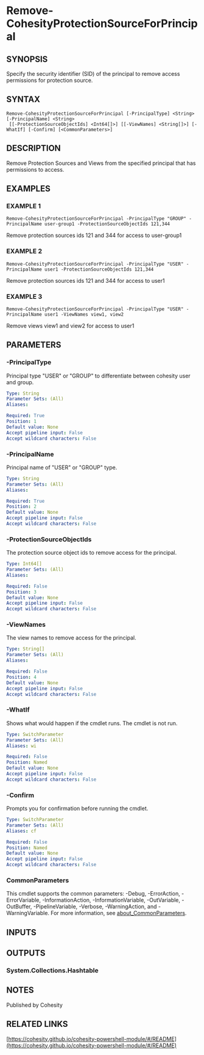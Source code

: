 # Remove-CohesityProtectionSourceForPrincipal

## SYNOPSIS
Specify the security identifier (SID) of the principal to remove access permissions for protection source.

## SYNTAX

```
Remove-CohesityProtectionSourceForPrincipal [-PrincipalType] <String> [-PrincipalName] <String>
 [[-ProtectionSourceObjectIds] <Int64[]>] [[-ViewNames] <String[]>] [-WhatIf] [-Confirm] [<CommonParameters>]
```

## DESCRIPTION
Remove Protection Sources and Views from the specified principal that has permissions to access.

## EXAMPLES

### EXAMPLE 1
```
Remove-CohesityProtectionSourceForPrincipal -PrincipalType "GROUP" -PrincipalName user-group1 -ProtectionSourceObjectIds 121,344
```

Remove protection sources ids 121 and 344 for access to user-group1

### EXAMPLE 2
```
Remove-CohesityProtectionSourceForPrincipal -PrincipalType "USER" -PrincipalName user1 -ProtectionSourceObjectIds 121,344
```

Remove protection sources ids 121 and 344 for access to user1

### EXAMPLE 3
```
Remove-CohesityProtectionSourceForPrincipal -PrincipalType "USER" -PrincipalName user1 -ViewNames view1, view2
```

Remove views view1 and view2 for access to user1

## PARAMETERS

### -PrincipalType
Principal type "USER" or "GROUP" to differentiate between cohesity user and group.

```yaml
Type: String
Parameter Sets: (All)
Aliases:

Required: True
Position: 1
Default value: None
Accept pipeline input: False
Accept wildcard characters: False
```

### -PrincipalName
Principal name of "USER" or "GROUP" type.

```yaml
Type: String
Parameter Sets: (All)
Aliases:

Required: True
Position: 2
Default value: None
Accept pipeline input: False
Accept wildcard characters: False
```

### -ProtectionSourceObjectIds
The protection source object ids to remove access for the principal.

```yaml
Type: Int64[]
Parameter Sets: (All)
Aliases:

Required: False
Position: 3
Default value: None
Accept pipeline input: False
Accept wildcard characters: False
```

### -ViewNames
The view names to remove access for the principal.

```yaml
Type: String[]
Parameter Sets: (All)
Aliases:

Required: False
Position: 4
Default value: None
Accept pipeline input: False
Accept wildcard characters: False
```

### -WhatIf
Shows what would happen if the cmdlet runs.
The cmdlet is not run.

```yaml
Type: SwitchParameter
Parameter Sets: (All)
Aliases: wi

Required: False
Position: Named
Default value: None
Accept pipeline input: False
Accept wildcard characters: False
```

### -Confirm
Prompts you for confirmation before running the cmdlet.

```yaml
Type: SwitchParameter
Parameter Sets: (All)
Aliases: cf

Required: False
Position: Named
Default value: None
Accept pipeline input: False
Accept wildcard characters: False
```

### CommonParameters
This cmdlet supports the common parameters: -Debug, -ErrorAction, -ErrorVariable, -InformationAction, -InformationVariable, -OutVariable, -OutBuffer, -PipelineVariable, -Verbose, -WarningAction, and -WarningVariable. For more information, see [about_CommonParameters](http://go.microsoft.com/fwlink/?LinkID=113216).

## INPUTS

## OUTPUTS

### System.Collections.Hashtable
## NOTES
Published by Cohesity

## RELATED LINKS

[https://cohesity.github.io/cohesity-powershell-module/#/README](https://cohesity.github.io/cohesity-powershell-module/#/README)


